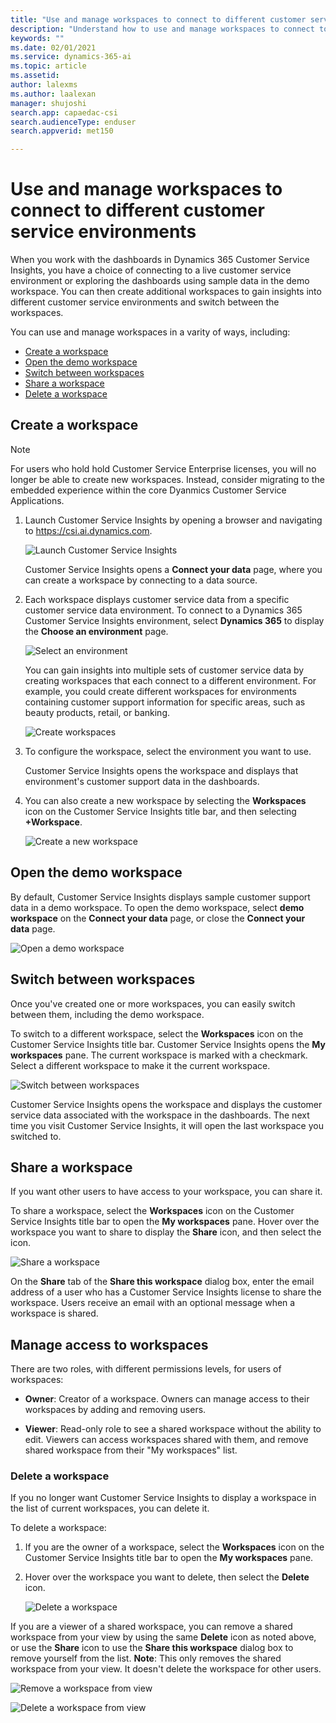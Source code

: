 ```yaml
---
title: "Use and manage workspaces to connect to different customer service environments in Dynamics 365 Customer Service Insights"
description: "Understand how to use and manage workspaces to connect to different customer service environments the Dynamics 365 Customer Service Insights product."
keywords: ""
ms.date: 02/01/2021
ms.service: dynamics-365-ai
ms.topic: article
ms.assetid:
author: lalexms
ms.author: laalexan
manager: shujoshi
search.app: capaedac-csi
search.audienceType: enduser
search.appverid: met150

---
```


# Use and manage workspaces to connect to different customer service environments

When you work with the dashboards in Dynamics 365 Customer Service Insights, you have a choice of connecting to a live customer service environment or exploring the dashboards using sample data in the demo workspace. You can then create additional workspaces to gain insights into different customer service environments and switch between the workspaces.

You can use and manage workspaces in a varity of ways, including:

- [Create a workspace](#create-a-workspace)
- [Open the demo workspace](#open-the-demo-workspace)
- [Switch between workspaces](#switch-between-workspaces)
- [Share a workspace](#share-a-workspace)
- [Delete a workspace](#manage-access-to-workspaces)

## Create a workspace

> [!Note] 
> For users who hold hold Customer Service Enterprise licenses, you will no longer be able to create new workspaces. Instead, consider migrating to the embedded experience within the core Dyanmics Customer Service Applications.

1. Launch Customer Service Insights by opening a browser and navigating to https://csi.ai.dynamics.com.
   
   ![Launch Customer Service Insights](media/launch-csi.png "Launch Customer Service Insights from a browser")

    Customer Service Insights opens a **Connect your data** page, where you can create a workspace by connecting to a data source.
    
 2. Each workspace displays customer service data from a specific customer service data environment. To connect to a Dynamics 365 Customer Service Insights environment, select **Dynamics 365** to display the **Choose an environment** page.
 
    ![Select an environment](media/select-environment.png "Select an environment")
 
    You can gain insights into multiple sets of customer service data by creating workspaces that each connect to a different environment. For example, you could create different workspaces for environments containing customer support information for specific areas, such as beauty products, retail, or banking.
    
    ![Create workspaces](media/create-workspaces.png "Create workspaces")
    
 3. To configure the workspace, select the environment you want to use. 
 
    Customer Service Insights opens the workspace and displays that environment's customer support data in the dashboards. 

4. You can also create a new workspace by selecting the **Workspaces** icon on the Customer Service Insights title bar, and then selecting **+Workspace**. 

    ![Create a new workspace](media/create-new-workspace.png "Create a new workspace")

## Open the demo workspace

By default, Customer Service Insights displays sample customer support data in a demo workspace. To open the demo workspace, select **demo workspace** on the **Connect your data** page, or close the **Connect your data** page. 

![Open a demo workspace](media/workspace-demo.png "Open a demo workspace")

## Switch between workspaces

Once you've created one or more workspaces, you can easily switch between them, including the demo workspace. 

To switch to a different workspace, select the **Workspaces** icon on the Customer Service Insights title bar. Customer Service Insights opens the **My workspaces** pane. The current workspace is marked with a checkmark. Select a different workspace to make it the current workspace.

![Switch between workspaces](media/workspaces-switch.png "Switch between workspaces")

Customer Service Insights opens the workspace and displays the customer service data associated with the workspace in the dashboards. The next time you visit Customer Service Insights, it will open the last workspace you switched to.

## Share a workspace

If you want other users to have access to your workspace, you can share it.

To share a workspace, select the **Workspaces** icon on the Customer Service Insights title bar to open the **My workspaces** pane. Hover over the workspace you want to share to display the **Share** icon, and then select the icon. 

 ![Share a workspace](media/share-a-workspace.png "Share a workspace")

On the **Share** tab of the **Share this workspace** dialog box, enter the email address of a user who has a Customer Service Insights license to share the workspace. Users receive an email with an optional message when a workspace is shared.

## Manage access to workspaces

There are two roles, with different permissions levels, for users of workspaces: 

- **Owner**: Creator of a workspace.
  Owners can manage access to their workspaces by adding and removing users. 

- **Viewer**: Read-only role to see a shared workspace without the ability to edit.
  Viewers can access workspaces shared with them, and remove shared workspace from their "My workspaces" list. 

### Delete a workspace 

If you no longer want Customer Service Insights to display a workspace in the list of current workspaces, you can delete it. 

To delete a workspace:

1. If you are the owner of a workspace, select the **Workspaces** icon on the Customer Service Insights title bar to open the **My workspaces** pane.

2. Hover over the workspace you want to delete, then select the **Delete** icon.

    ![Delete a workspace](media/delete-workspace.png "Delete a workspace")

If you are a viewer of a shared workspace, you can remove a shared workspace from your view by using the same **Delete** icon as noted above, or use the **Share** icon to use the **Share this workspace** dialog box to remove yourself from the list. **Note**: This only removes the shared workspace from your view. It doesn't delete the workspace for other users.

 ![Remove a workspace from view](media/remove-workspace-1.png "Remove a workspace from your view")
     
 ![Delete a workspace from view](media/remove-workspace-2.png "Delete a workspace from your view")
    
